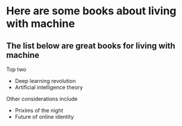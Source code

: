 Here are some books about living with machine
=============================================

The list below are great books for living with machine
------------------------------------------------------

Top two 
* Deep learning revolution
* Artificial intelligence theory

Other considerations include
* Prixims of the night
* Future of online identity


